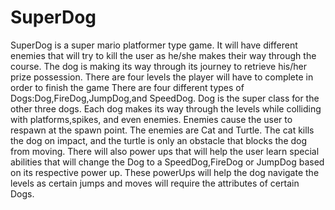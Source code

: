 # SuperDog
SuperDog is a super mario platformer type game. It will have different enemies that will try to kill the user as he/she makes their way through the course. The dog is making its way through its journey to retrieve his/her prize possession. There are four levels the player will have to complete in order to finish the game There are four different types of Dogs:Dog,FireDog,JumpDog,and SpeedDog. Dog is the super class for the other three dogs. Each dog makes its way through the levels while colliding with platforms,spikes, and even enemies. Enemies cause the user to respawn at the spawn point. The enemies are Cat and Turtle. The cat kills the dog on impact, and the turtle is only an obstacle that blocks the dog from moving. There will also power ups that will help the user learn special abilities that will change the Dog to a SpeedDog,FireDog or JumpDog based on its respective power up. These powerUps will help the dog navigate the levels as certain jumps and moves will require the attributes of certain Dogs.
